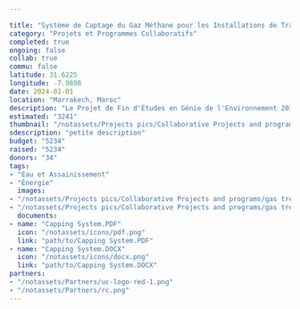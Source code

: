 ```yaml
---

title: "Système de Captage du Gaz Méthane pour les Installations de Traitement des Eaux Usées des Lagunes"
category: "Projets et Programmes Collaboratifs"
completed: true
ongoing: false
collab: true
commu: false
latitude: 31.6225
longitude: -7.9898
date: 2024-01-01
location: "Marrakech, Maroc"
description: "Le Projet de Fin d'Études en Génie de l'Environnement 2018-2019 était axé sur la conception d'un système de captage de gaz méthane pour les bassins anaérobies de traitement des eaux usées. Le méthane produit pourrait être utilisé pour les nouveaux prototypes de four de poterie ou pour un usage domestique. Un réacteur pilote est en cours de conception pour vérifier les mètres cubes de méthane produits et déterminer le meilleur processus de lavage du gaz."
estimated: "3241"
thumbnail: "/notassets/Projects pics/Collaborative Projects and programs/gas treatment/pic2.webp"
sdescription: "petite description"
budget: "5234"
raised: "5234"
donors: "34"
tags:
- "Eau et Assainissement"
- "Énergie"
  images:
- "/notassets/Projects pics/Collaborative Projects and programs/gas treatment/pic2.webp"
- "/notassets/Projects pics/Collaborative Projects and programs/gas treatment/pic1.webp"
  documents:
- name: "Capping System.PDF"
  icon: "/notassets/icons/pdf.png"
  link: "path/to/Capping System.PDF"
- name: "Capping System.DOCX"
  icon: "/notassets/icons/docx.png"
  link: "path/to/Capping System.DOCX"
partners:
- "/notassets/Partners/uc-logo-red-1.png"
- "/notassets/Partners/rc.png"
---
```

